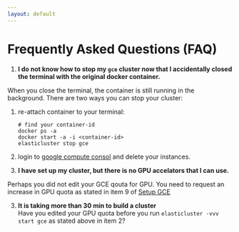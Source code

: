 ```yaml
---
layout: default 
---
```


# Frequently Asked Questions (FAQ)


1. **I do not know how to stop my `gce` cluster now that I accidentally closed the terminal with the original docker container.**   

When you close the terminal, the container is still running in the background. There are two ways you can stop your cluster:  

 1. re-attach container to your terminal:    
    ```
    # find your container-id    
    docker ps -a    
    docker start -a -i <container-id>   
    elasticluster stop gce
    ```     
 2. login to [google compute consol](https://console.cloud.google.com/compute) and delete your instances.


2. **I have set up my cluster, but there is no GPU accelators that I can use.**

Perhaps you did not edit your GCE qouta for GPU. You need to request an increase in GPU quota as stated in 
item 9 of [Setup GCE](https://stats285.github.io/assets/assignments/02/assignment2#part-1-setup-google-compute-engine)

3. **It is taking more than 30 min to build a cluster**   
Have you edited your GPU quota before you run `elasticluster -vvv start gce` as stated above in item 2?

